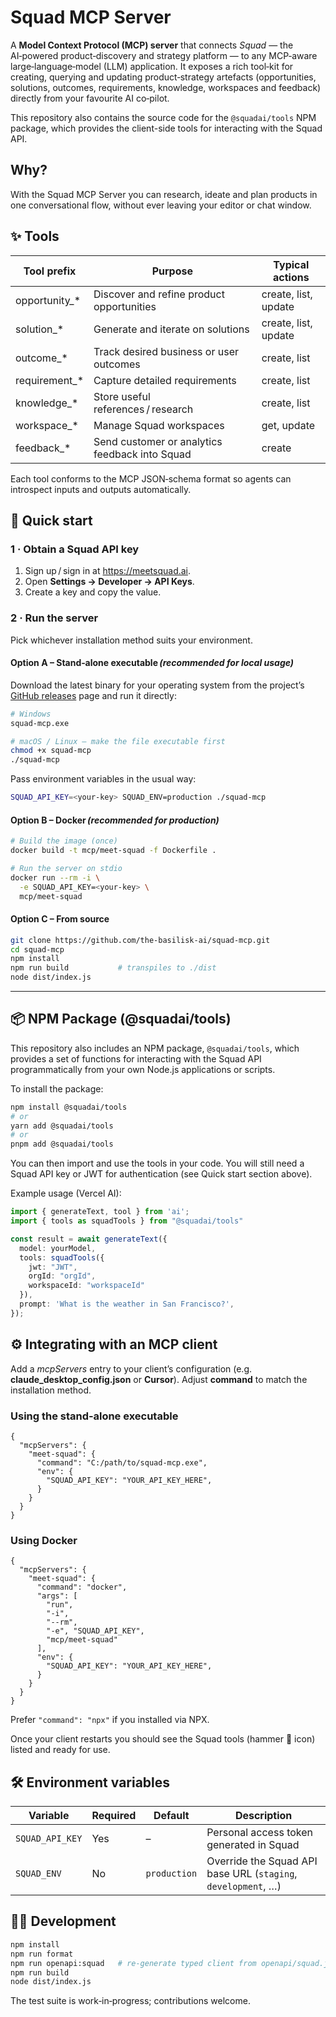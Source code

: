 Squad MCP Server
================================

A **Model Context Protocol (MCP) server** that connects *Squad* — the AI‑powered product‑discovery and strategy platform — to any MCP‑aware large‑language‑model (LLM) application. It exposes a rich tool‑kit for creating, querying and updating product‑strategy artefacts (opportunities, solutions, outcomes, requirements, knowledge, workspaces and feedback) directly from your favourite AI co‑pilot.

This repository also contains the source code for the `@squadai/tools` NPM package, which provides the client-side tools for interacting with the Squad API.

Why?
----

With the Squad MCP Server you can research, ideate and plan products in one conversational flow, without ever leaving your editor or chat window.

✨ Tools
--------

| Tool prefix     | Purpose                                        | Typical actions  |
|-----------------|------------------------------------------------|------------------|
| opportunity_*   | Discover and refine product opportunities      | create, list, update |
| solution_*      | Generate and iterate on solutions              | create, list, update |
| outcome_*       | Track desired business or user outcomes        | create, list |
| requirement_*   | Capture detailed requirements                  | create, list |
| knowledge_*     | Store useful references / research             | create, list |
| workspace_*     | Manage Squad workspaces                        | get, update |
| feedback_*      | Send customer or analytics feedback into Squad | create |

Each tool conforms to the MCP JSON‑schema format so agents can introspect inputs and outputs automatically.

🚀 Quick start
--------------

### 1 · Obtain a Squad API key

1. Sign up / sign in at <https://meetsquad.ai>.
2. Open **Settings → Developer → API Keys**.
3. Create a key and copy the value.

### 2 · Run the server

Pick whichever installation method suits your environment.

#### Option A – Stand‑alone executable *(recommended for local usage)*

Download the latest binary for your operating system from the project’s [GitHub releases](https://github.com/the-basilisk-ai/squad-mcp/releases) page and run it directly:

```bash
# Windows
squad-mcp.exe

# macOS / Linux — make the file executable first
chmod +x squad-mcp
./squad-mcp
```

Pass environment variables in the usual way:

```bash
SQUAD_API_KEY=<your‑key> SQUAD_ENV=production ./squad-mcp
```

#### Option B – Docker *(recommended for production)*

```bash
# Build the image (once)
docker build -t mcp/meet-squad -f Dockerfile .

# Run the server on stdio
docker run --rm -i \
  -e SQUAD_API_KEY=<your‑key> \
  mcp/meet-squad
```

#### Option C – From source

```bash
git clone https://github.com/the-basilisk-ai/squad-mcp.git
cd squad-mcp
npm install
npm run build           # transpiles to ./dist
node dist/index.js
```

----

📦 NPM Package (@squadai/tools)
-----------------------------

This repository also includes an NPM package, `@squadai/tools`, which provides a set of functions for interacting with the Squad API programmatically from your own Node.js applications or scripts.

To install the package:

```bash
npm install @squadai/tools
# or
yarn add @squadai/tools
# or
pnpm add @squadai/tools
```

You can then import and use the tools in your code. You will still need a Squad API key or JWT for authentication (see Quick start section above).

Example usage (Vercel AI):

```typescript
import { generateText, tool } from 'ai';
import { tools as squadTools } from "@squadai/tools"

const result = await generateText({
  model: yourModel,
  tools: squadTools({
    jwt: "JWT",
    orgId: "orgId",
    workspaceId: "workspaceId"
  }),
  prompt: 'What is the weather in San Francisco?',
});
```

⚙️ Integrating with an MCP client
--------------------------------

Add a *mcpServers* entry to your client’s configuration (e.g. **claude_desktop_config.json** or **Cursor**). Adjust **command** to match the installation method.

### Using the stand‑alone executable

```jsonc
{
  "mcpServers": {
    "meet-squad": {
      "command": "C:/path/to/squad-mcp.exe",
      "env": {
        "SQUAD_API_KEY": "YOUR_API_KEY_HERE",
      }
    }
  }
}
```

### Using Docker

```jsonc
{
  "mcpServers": {
    "meet-squad": {
      "command": "docker",
      "args": [
        "run",
        "-i",
        "--rm",
        "-e", "SQUAD_API_KEY",
        "mcp/meet-squad"
      ],
      "env": {
        "SQUAD_API_KEY": "YOUR_API_KEY_HERE",
      }
    }
  }
}
```

Prefer `"command": "npx"` if you installed via NPX.

Once your client restarts you should see the Squad tools (hammer 🔨 icon) listed and ready for use.

🛠️ Environment variables
------------------------

| Variable         | Required | Default      | Description                                                     |
|------------------|----------|--------------|-----------------------------------------------------------------|
| `SQUAD_API_KEY`  | Yes      | –            | Personal access token generated in Squad                        |
| `SQUAD_ENV`      | No       | `production` | Override the Squad API base URL (`staging`, `development`, …)   |

🧑‍💻 Development
----------------

```bash
npm install
npm run format      
npm run openapi:squad   # re‑generate typed client from openapi/squad.json
npm run build       
node dist/index.js
```

The test suite is work‑in‑progress; contributions welcome.
